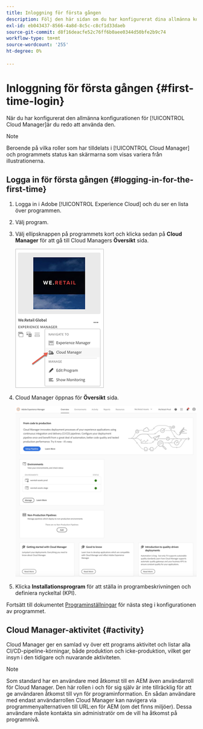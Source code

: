 ```yaml
---
title: Inloggning för första gången
description: Följ den här sidan om du har konfigurerat dina allmänna konfigurationer och vill använda Cloud Manager för första gången.
exl-id: eb043437-8566-4a8d-8c5c-c8cf1d33daeb
source-git-commit: d8f16deacfe52c76ff6b0aee0344d50bfe2b9c74
workflow-type: tm+mt
source-wordcount: '255'
ht-degree: 0%

---
```



# Inloggning för första gången {#first-time-login}

När du har konfigurerat den allmänna konfigurationen för [!UICONTROL Cloud Manager]är du redo att använda den.

>[!NOTE]
>
>Beroende på vilka roller som har tilldelats i [!UICONTROL Cloud Manager] och programmets status kan skärmarna som visas variera från illustrationerna.

## Logga in för första gången {#logging-in-for-the-first-time}

1. Logga in i Adobe [!UICONTROL Experience Cloud] och du ser en lista över programmen.

1. Välj program.

1. Välj ellipsknappen på programmets kort och klicka sedan på **Cloud Manager** för att gå till Cloud Managers **Översikt** sida.

   ![Cloud Manager-alternativ](/help/assets/navigate-cm1.png)

1. Cloud Manager öppnas för **Översikt** sida.

   ![Översiktssida för Cloud Manager](/help/assets/FirstLogin1.png)

1. Klicka **Installationsprogram** för att ställa in programbeskrivningen och definiera nyckeltal (KPI).

Fortsätt till dokumentet [Programinställningar](/help/getting-started/program-setup.md) för nästa steg i konfigurationen av programmet.

## Cloud Manager-aktivitet {#activity}

Cloud Manager ger en samlad vy över ett programs aktivitet och listar alla CI/CD-pipeline-körningar, både produktion och icke-produktion, vilket ger insyn i den tidigare och nuvarande aktiviteten.

>[!NOTE]
>
>Som standard har en användare med åtkomst till en AEM även användarroll för Cloud Manager. Den här rollen i och för sig själv är inte tillräcklig för att ge användaren åtkomst till vyn för programinformation. En sådan användare med endast användarrollen Cloud Manager kan navigera via programmenyalternativen till URL:en för AEM (om det finns miljöer). Dessa användare måste kontakta sin administratör om de vill ha åtkomst på programnivå.
